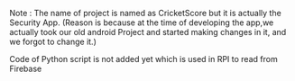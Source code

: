 Note : The name of project is named as CricketScore but it is actually the Security App. (Reason is because at the time of developing the app,we actually took our old android Project and started making changes in it, and we forgot to change it.)

Code of Python script is not added yet which is used in RPI to read from Firebase
